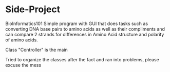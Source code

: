 # Side-Project
BioInformatics101
Simple program with GUI that does tasks such as converting DNA base pairs to 
amino acids as well as their compliments and can compare 2 strands for differences in Amino Acid structure and
polarity of amino acids.


Class "Controller" is the main

Tried to organize the classes after the fact and ran into 
problems, please excuse the mess 

